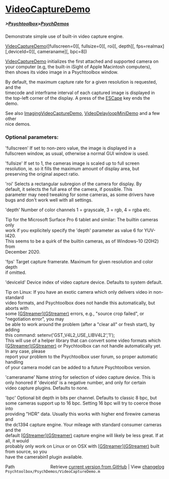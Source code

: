 # [VideoCaptureDemo](VideoCaptureDemo)
##### >[Psychtoolbox](Psychtoolbox)>[PsychDemos](PsychDemos)

Demonstrate simple use of built-in video capture engine.  
  
[VideoCaptureDemo](VideoCaptureDemo)([fullscreen=0][, fullsize=0][, roi][, depth][, fps=realmax][,deviceId=0][, cameraname][, bpc=8])  
  
[VideoCaptureDemo](VideoCaptureDemo) initializes the first attached and supported camera on  
your computer (e.g, the built-in iSight of Apple Macintosh computers),  
then shows its video image in a Psychtoolbox window.  
  
By default, the maximum capture rate for a given resolution is requested, and the  
timecode and interframe interval of each captured image is displayed in  
the top-left corner of the display. A press of the [ESCape](ESCape) key ends the  
demo.  
  
See also [ImagingVideoCaptureDemo](ImagingVideoCaptureDemo), [VideoDelayloopMiniDemo](VideoDelayloopMiniDemo) and a few other  
nice demos.  
  
### Optional parameters:  
  
'fullscreen' If set to non-zero value, the image is displayed in a  
fullscreen window, as usual, otherwise a normal GUI window is used.  
  
'fullsize' If set to 1, the cameras image is scaled up to full screen  
resolution, ie. so it fills the maximum amount of display area, but  
preserving the original aspect ratio.  
  
'roi' Selects a rectangular subregion of the camera for display. By  
default, it selects the full area of the camera, if possible. This  
parameter may need tweaking for some cameras, as some drivers have  
bugs and don't work well with all settings.  
  
'depth' Number of color channels 1 = grayscale, 3 = rgb, 4 = rgba etc.  
  
Tip for the Microsoft Surface Pro 6 tablet and similar: The builtin cameras only  
work if you explicitely specify the 'depth' parameter as value 6 for YUV-I420.  
This seems to be a quirk of the builtin cameras, as of Windows-10 (20H2) from  
December 2020.  
  
'fps' Target capture framerate. Maximum for given resolution and color depth  
if omitted.  
  
'deviceId' Device index of video capture device. Defaults to system default.  
  
Tip on Linux: If you have an exotic camera which only delivers video in non-standard  
video formats, and Psychtoolbox does not handle this automatically, but aborts with  
some [[GStreamer](GStreamer)][(GStreamer)]((GStreamer)) errors, e.g., "source crop failed", or "negotiation error", you may  
be able to work around the problem (after a "clear all" or fresh start), by adding  
this command: setenv('GST\_V4L2\_USE\_LIBV4L2','1');  
This will use of a helper library that can convert some video formats which  
[[GStreamer](GStreamer)][(GStreamer)]((GStreamer)) or Psychtoolbox can not handle automatically yet. In any case, please  
report your problem to the Psychtoolbox user forum, so proper automatic handling  
of your camera model can be added to a future Psychtoolbox version.  
  
'cameraname' Name string for selection of video capture device. This is  
only honored if 'deviceId' is a negative number, and only for certain  
video capture plugins. Defaults to none.  
  
'bpc' Optional bit depth in bits per channel. Defaults to classic 8 bpc, but  
some cameras support up to 16 bpc. Setting 16 bpc will try to coerce those into  
providing "HDR" data. Usually this works with higher end firewire cameras and  
the dc1394 capture engine. Your mileage with standard consumer cameras and the  
default [[GStreamer](GStreamer)][(GStreamer)]((GStreamer)) capture engine will likely be less great. If at all, it would  
probably only work on Linux or on OSX with [[GStreamer](GStreamer)][(GStreamer)]((GStreamer)) built from source, so you  
have the camerabin1 plugin available.  
  




<div class="code_header" style="text-align:right;">
  <span style="float:left;">Path&nbsp;&nbsp;</span> <span class="counter">Retrieve <a href=
  "https://raw.github.com/Psychtoolbox-3/Psychtoolbox-3/beta/Psychtoolbox/PsychDemos/VideoCaptureDemo.m">current version from GitHub</a> | View <a href=
  "https://github.com/Psychtoolbox-3/Psychtoolbox-3/commits/beta/Psychtoolbox/PsychDemos/VideoCaptureDemo.m">changelog</a></span>
</div>
<div class="code">
  <code>Psychtoolbox/PsychDemos/VideoCaptureDemo.m</code>
</div>

